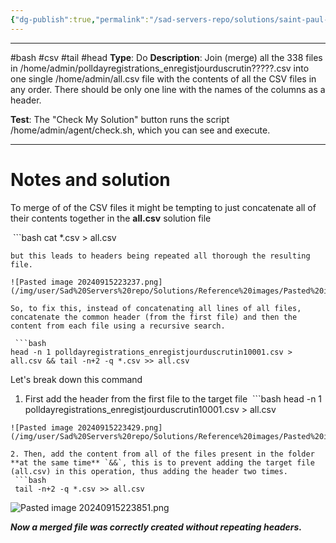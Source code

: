 ```yaml
---
{"dg-publish":true,"permalink":"/sad-servers-repo/solutions/saint-paul-merge-many-cs-vs-files/","noteIcon":"1"}
---
```


---
#bash #csv #tail #head
**Type**: Do
**Description**: Join (merge) all the 338 files in /home/admin/polldayregistrations_enregistjourduscrutin?????.csv into one single /home/admin/all.csv file with the contents of all the CSV files in any order. There should be only one line with the names of the columns as a header.

**Test**: The "Check My Solution" button runs the script /home/admin/agent/check.sh, which you can see and execute.

---
# Notes and solution
To merge of of the CSV files it might be tempting to just concatenate all of their contents together in the **all.csv** solution file

 ```bash
cat *.csv > all.csv
```
but this leads to headers being repeated all thorough the resulting file.

![Pasted image 20240915223237.png](/img/user/Sad%20Servers%20repo/Solutions/Reference%20images/Pasted%20image%2020240915223237.png)

So, to fix this, instead of concatenating all lines of all files, concatenate the common header (from the first file) and then the content from each file using a recursive search.

 ```bash
head -n 1 polldayregistrations_enregistjourduscrutin10001.csv > all.csv && tail -n+2 -q *.csv >> all.csv
```

Let's break down this command 

1. First add the header from the first file to the target file
 ```bash
head -n 1 polldayregistrations_enregistjourduscrutin10001.csv > all.csv
```
![Pasted image 20240915223429.png](/img/user/Sad%20Servers%20repo/Solutions/Reference%20images/Pasted%20image%2020240915223429.png)

2. Then, add the content from all of the files present in the folder **at the same time** `&&`, this is to prevent adding the target file (all.csv) in this operation, thus adding the header two times.
 ```bash
 tail -n+2 -q *.csv >> all.csv
```
![Pasted image 20240915223851.png](/img/user/Sad%20Servers%20repo/Solutions/Reference%20images/Pasted%20image%2020240915223851.png)

___Now a merged file was correctly created without repeating headers.___
